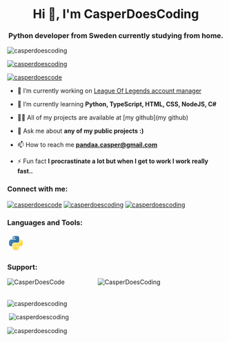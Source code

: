 <h1 align="center">Hi 👋, I'm CasperDoesCoding</h1>
<h3 align="center">Python developer from Sweden currently studying from home.</h3>

<p align="left"> <img src="https://komarev.com/ghpvc/?username=casperdoescoding&label=Profile%20views&color=0e75b6&style=flat" alt="casperdoescoding" /> </p>

<p align="left"> <a href="https://github.com/ryo-ma/github-profile-trophy"><img src="https://github-profile-trophy.vercel.app/?username=casperdoescoding" alt="casperdoescoding" /></a> </p>

<p align="left"> <a href="https://twitter.com/casperdoescode" target="blank"><img src="https://img.shields.io/twitter/follow/casperdoescode?logo=twitter&style=for-the-badge" alt="casperdoescode" /></a> </p>

- 🔭 I’m currently working on [League Of Legends account manager](https://github.com/CasperDoesCoding/account-manager)

- 🌱 I’m currently learning **Python, TypeScript, HTML, CSS, NodeJS, C#**

- 👨‍💻 All of my projects are available at [my github](my github)

- 💬 Ask me about **any of my public projects :)**

- 📫 How to reach me **pandaa.casper@gmail.com**

- ⚡ Fun fact **I procrastinate a lot but when I get to work I work really fast..**

<h3 align="left">Connect with me:</h3>
<p align="left">
<a href="https://twitter.com/casperdoescode" target="blank"><img align="center" src="https://raw.githubusercontent.com/rahuldkjain/github-profile-readme-generator/master/src/images/icons/Social/twitter.svg" alt="casperdoescode" height="30" width="40" /></a>
<a href="https://www.hackerrank.com/casperdoescoding" target="blank"><img align="center" src="https://raw.githubusercontent.com/rahuldkjain/github-profile-readme-generator/master/src/images/icons/Social/hackerrank.svg" alt="casperdoescoding" height="30" width="40" /></a>
<a href="https://www.leetcode.com/casperdoescoding" target="blank"><img align="center" src="https://raw.githubusercontent.com/rahuldkjain/github-profile-readme-generator/master/src/images/icons/Social/leet-code.svg" alt="casperdoescoding" height="30" width="40" /></a>
</p>

<h3 align="left">Languages and Tools:</h3>
<p align="left"> <a href="https://www.python.org" target="_blank" rel="noreferrer"> <img src="https://raw.githubusercontent.com/devicons/devicon/master/icons/python/python-original.svg" alt="python" width="40" height="40"/> </a> </p>

<h3 align="left">Support:</h3>
<p><a href="https://www.buymeacoffee.com/CasperDoesCode"> <img align="left" src="https://cdn.buymeacoffee.com/buttons/v2/default-yellow.png" height="50" width="210" alt="CasperDoesCode" /></a><a href="https://ko-fi.com/CasperDoesCoding"> <img align="left" src="https://cdn.ko-fi.com/cdn/kofi3.png?v=3" height="50" width="210" alt="CasperDoesCoding" /></a></p><br><br>

<p><img align="left" src="https://github-readme-stats.vercel.app/api/top-langs?username=casperdoescoding&show_icons=true&locale=en&layout=compact" alt="casperdoescoding" /></p><br>

<p>&nbsp;<img align="center" src="https://github-readme-stats.vercel.app/api?username=casperdoescoding&show_icons=true&locale=en" alt="casperdoescoding" /></p>

<p><img align="center" src="https://github-readme-streak-stats.herokuapp.com/?user=casperdoescoding&" alt="casperdoescoding" /></p>
